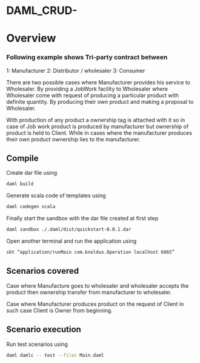
# DAML_CRUD-

# Overview

### Following example shows Tri-party contract between
 1: Manufacturer
 2: Distributor / wholesaler
 3: Consumer

There are two possible cases where Manufacturer provides his service to Wholesaler.
By providing a JobWork facility to Wholesaler where Wholesaler come with request of   producing a particular product with definite quantity.
By producing their own product and making a proposal to Wholesaler.


 With production of any product a ownership tag is attached with it so in case of Job work    product is produced by manufacturer but ownership of product is held to Client. While in cases where the manufacturer produces their own product  ownership lies to the manufacturer.

## Compile
Create dar file using
```bash
daml build
```
Generate scala code of templates using
```bash
daml codegen scala
```
Finally start the sandbox with the dar file created at first step
```bash
daml sandbox ./.daml/dist/quickstart-0.0.1.dar
```
Open another terminal and run the application using
```bash
sbt “application/runMain com.knoldus.Operation localhost 6865”
```
## Scenarios covered

Case where Manufacture goes to wholesaler and wholesaler accepts the product then ownership transfer from manufacturer to wholesaler.

Case where Manufacturer produces product on the request of Client in such case Client is Owner from beginning.

## Scenario execution
Run test scenarios using 
```bash
daml damlc -- test --files Main.daml
```
